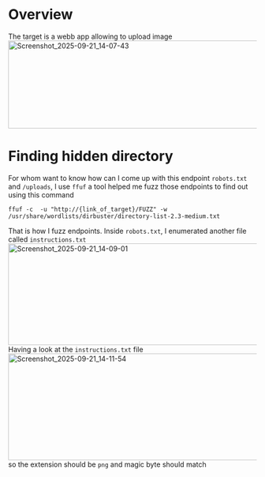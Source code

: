 # Overview
The target is a webb app allowing to upload image
<img width="1170" height="178" alt="Screenshot_2025-09-21_14-07-43" src="https://github.com/user-attachments/assets/aafa4a1e-3dac-4b02-bb74-19279c622fc8" />

# Finding hidden directory

For whom want to know how can I come up with this endpoint `robots.txt` and `/uploads`, I use `ffuf` a tool helped me fuzz those endpoints to find out using this command
```
ffuf -c  -u "http://{link_of_target}/FUZZ" -w /usr/share/wordlists/dirbuster/directory-list-2.3-medium.txt
```
That is how I fuzz endpoints. Inside `robots.txt`, I enumerated another file called `instructions.txt`
<img width="675" height="206" alt="Screenshot_2025-09-21_14-09-01" src="https://github.com/user-attachments/assets/4d158138-ca2a-415a-adcf-2757dd3ed5b4" />
Having a look at the   `instructions.txt`   file
<img width="1186" height="216" alt="Screenshot_2025-09-21_14-11-54" src="https://github.com/user-attachments/assets/39e32a21-e217-4edc-b6be-6c0ff8a9262c" />
so the extension should be `png` and magic byte should match
